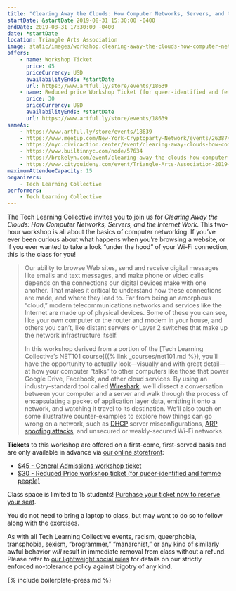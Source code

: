 ```yaml
---
title: "Clearing Away the Clouds: How Computer Networks, Servers, and the Internet Work"
startDate: &startDate 2019-08-31 15:30:00 -0400
endDate: 2019-08-31 17:30:00 -0400
date: *startDate
location: Triangle Arts Association
image: static/images/workshop.clearing-away-the-clouds-how-computer-networks-servers-and-the-internet-work.rectangle.png
offers:
    - name: Workshop Ticket
      price: 45
      priceCurrency: USD
      availabilityEnds: *startDate
      url: https://www.artful.ly/store/events/18639
    - name: Reduced price Workshop Ticket (for queer-identified and femme people)
      price: 30
      priceCurrency: USD
      availabilityEnds: *startDate
      url: https://www.artful.ly/store/events/18639
sameAs:
    - https://www.artful.ly/store/events/18639
    - https://www.meetup.com/New-York-Cryptoparty-Network/events/263874387/
    - https://nyc.civicaction.center/event/clearing-away-clouds-how-computer-networks-servers-and-internet-work
    - https://www.builtinnyc.com/node/57634
    - https://brokelyn.com/event/clearing-away-the-clouds-how-computer-networks-servers-and-the-internet-work/
    - https://www.cityguideny.com/event/Triangle-Arts-Association-2019-08-31-2019-08-31
maximumAttendeeCapacity: 15
organizers:
    - Tech Learning Collective
performers:
    - Tech Learning Collective
---
```


The Tech Learning Collective invites you to join us for *Clearing Away the Clouds: How Computer Networks, Servers, and the Internet Work*. This two-hour workshop is all about the basics of computer networking. If you&rsquo;ve ever been curious about what happens when you&rsquo;re browsing a website, or if you ever wanted to take a look &ldquo;under the hood&rdquo; of your Wi-Fi connection, this is the class for you!

> Our ability to browse Web sites, send and receive digital messages like emails and text messages, and make phone or video calls depends on the connections our digital devices make with one another. That makes it critical to understand how these connections are made, and where they lead to. Far from being an amorphous &ldquo;cloud,&rdquo; modern telecommunications networks and services like the Internet are made up of physical devices. Some of these you can see, like your own computer or the router and modem in your house, and others you can&rsquo;t, like distant servers or Layer 2 switches that make up the network infrastructure itself.
> 
> In this workshop derived from a portion of the [Tech Learning Collective&rsquo;s NET101 course]({% link _courses/net101.md %}), you&rsquo;ll have the opportunity to actually look&mdash;visually and with great detail&mdash;at how your computer &ldquo;talks&rdquo; to other computers like those that power Google Drive, Facebook, and other cloud services. By using an industry-standard tool called [Wireshark](https://wireshark.org/), we&rsquo;ll dissect a conversation between your computer and a server and walk through the process of encapsulating a packet of application layer data, emitting it onto a network, and watching it travel to its destination. We&rsquo;ll also touch on some illustrative counter-examples to explore how things can go wrong on a network, such as [DHCP](https://en.wikipedia.org/wiki/Dynamic_Host_Configuration_Protocol) server misconfigurations, [ARP spoofing attacks](https://en.wikipedia.org/wiki/ARP_spoofing), and unsecured or weakly-secured Wi-Fi networks.

**Tickets** to this workshop are offered on a first-come, first-served basis and are only available in advance via [our online storefront](https://www.artful.ly/store/events/18639):

* [$45 - General Admissions workshop ticket](https://www.artful.ly/store/events/18639)
* [$30 - Reduced Price workshop ticket (for queer-identified and femme people)](https://www.artful.ly/store/events/18639)

Class space is limited to 15 students! [Purchase your ticket now to reserve your seat](https://www.artful.ly/store/events/18639).

You do not need to bring a laptop to class, but may want to do so to follow along with the exercises.

As with all Tech Learning Collective events, racism, queerphobia, transphobia, sexism, “brogrammer,” “manarchist,” or any kind of similarly awful behavior *will* result in immediate removal from class without a refund. Please refer to [our lightweight social rules](https://github.com/AnarchoTechNYC/meta/wiki/Social-rules) for details on our strictly enforced no-tolerance policy against bigotry of any kind.

{% include boilerplate-press.md %}
